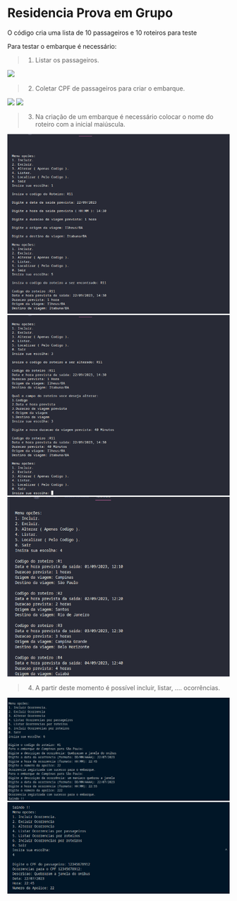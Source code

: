# Residencia Prova em Grupo 

O código cria uma lista de 10 passageiros e 10 roteiros para teste

Para testar o embarque é necessário: 

> 1. Listar os passageiros.
<img src="/grupo/screens/Teste Módulo Passageiro - Incluindo.png">

> 2. Coletar CPF de passageiros para criar o embarque.
<img src="/grupo/screens/Teste Módulo Embarque - Gerando lista de Passageiros e Registrando Embarques.png">
<img src="/grupo/screens/Teste Módulo Embarque - Registro e Listagem de Embarques.png.png">

> 3. Na criação de um embarque é necessário colocar o nome do roteiro com a inicial maiúscula.
<img src="/grupo/screens/Roteiro - Incluir e Localizar.png">
<img src="/grupo/screens/Roteiro - Alterando.png">
<img src="/grupo/screens/Roteiro - Listar.png">

> 4. A partir deste momento é possível incluir, listar, .... ocorrências.
<img src="/grupo/screens/Registrar ocorrencia por roteiro.png">
<img src="/grupo/screens/Listar ocorrencia por passageiro.png">
